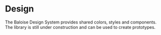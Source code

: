 # Design

The Baloise Design System provides shared colors, styles and components. The library is still under construction and can be used to create prototypes.
